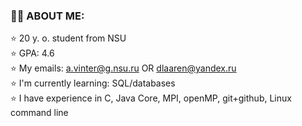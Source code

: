 ### 🍃🍃 ABOUT ME: <br />
  ⭐️ 20 y. o. student from NSU <br />
  ⭐️ GPA: 4.6 <br />
  ⭐️ My emails: a.vinter@g.nsu.ru OR dlaaren@yandex.ru <br />
  ⭐️ I'm currently learning: SQL/databases <br />
  ⭐️ I have experience in C, Java Core, MPI, openMP, git+github, Linux command line <br />

